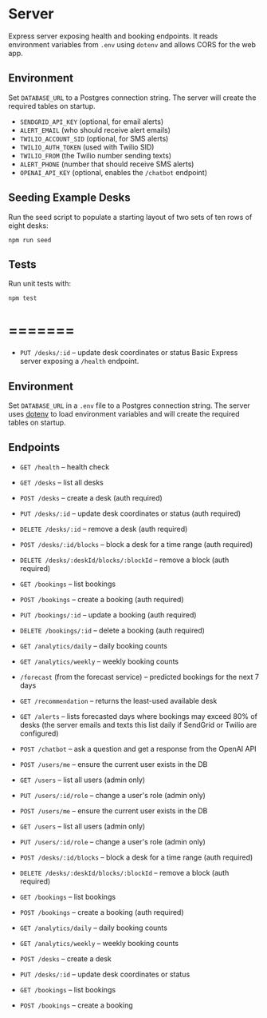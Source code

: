 # Server

Express server exposing health and booking endpoints. It reads environment variables from `.env` using `dotenv` and allows CORS for the web app.

## Environment

Set `DATABASE_URL` to a Postgres connection string. The server will create the
required tables on startup.
- `SENDGRID_API_KEY` (optional, for email alerts)
- `ALERT_EMAIL` (who should receive alert emails)
- `TWILIO_ACCOUNT_SID` (optional, for SMS alerts)
- `TWILIO_AUTH_TOKEN` (used with Twilio SID)
- `TWILIO_FROM` (the Twilio number sending texts)
- `ALERT_PHONE` (number that should receive SMS alerts)
- `OPENAI_API_KEY` (optional, enables the `/chatbot` endpoint)

## Seeding Example Desks

Run the seed script to populate a starting layout of two sets of ten rows of
eight desks:

```
npm run seed
```

## Tests

Run unit tests with:

```bash
npm test
```
=======
=======


- `PUT /desks/:id` – update desk coordinates or status
Basic Express server exposing a `/health` endpoint.

## Environment

Set `DATABASE_URL` in a `.env` file to a Postgres connection string. The server
uses [dotenv](https://github.com/motdotla/dotenv) to load environment
variables and will create the required tables on startup.

## Endpoints

- `GET /health` – health check
- `GET /desks` – list all desks
- `POST /desks` – create a desk (auth required)
- `PUT /desks/:id` – update desk coordinates or status (auth required)
- `DELETE /desks/:id` – remove a desk (auth required)
- `POST /desks/:id/blocks` – block a desk for a time range (auth required)
- `DELETE /desks/:deskId/blocks/:blockId` – remove a block (auth required)
- `GET /bookings` – list bookings
- `POST /bookings` – create a booking (auth required)
- `PUT /bookings/:id` – update a booking (auth required)
- `DELETE /bookings/:id` – delete a booking (auth required)
- `GET /analytics/daily` – daily booking counts
- `GET /analytics/weekly` – weekly booking counts
- `/forecast` (from the forecast service) – predicted bookings for the next 7 days
- `GET /recommendation` – returns the least-used available desk
 - `GET /alerts` – lists forecasted days where bookings may exceed 80% of desks
   (the server emails and texts this list daily if SendGrid or Twilio are configured)
- `POST /chatbot` – ask a question and get a response from the OpenAI API
- `POST /users/me` – ensure the current user exists in the DB
- `GET /users` – list all users (admin only)
- `PUT /users/:id/role` – change a user's role (admin only)
- `POST /users/me` – ensure the current user exists in the DB
- `GET /users` – list all users (admin only)
- `PUT /users/:id/role` – change a user's role (admin only)
- `POST /desks/:id/blocks` – block a desk for a time range (auth required)
- `DELETE /desks/:deskId/blocks/:blockId` – remove a block (auth required)

- `GET /bookings` – list bookings
- `POST /bookings` – create a booking (auth required)
- `GET /analytics/daily` – daily booking counts
- `GET /analytics/weekly` – weekly booking counts

- `POST /desks` – create a desk

- `PUT /desks/:id` – update desk coordinates or status

- `GET /bookings` – list bookings
- `POST /bookings` – create a booking

